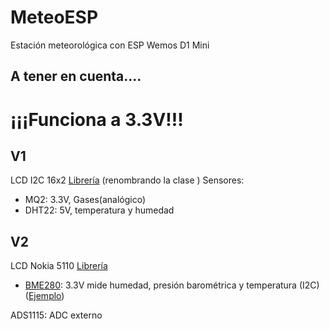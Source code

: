 # MeteoESP

Estación meteorológica con ESP Wemos D1 Mini

## A tener en cuenta....

# ¡¡¡Funciona a 3.3V!!!

## V1

LCD I2C 16x2 [Librería](https://github.com/HobbytronicsPK/ESP8266-I2C-LCD1602) (renombrando la clase )
Sensores:
* MQ2: 3.3V, Gases(analógico)
* DHT22: 5V, temperatura y humedad


## V2

LCD Nokia 5110 [Librería](https://github.com/mcauser/WeMos-D1-mini-Nokia-5110-PCD8544)

* [BME280](https://learn.adafruit.com/adafruit-bme280-humidity-barometric-pressure-temperature-sensor-breakout?view=all): 3.3V mide humedad, presión barométrica y temperatura (I2C) ([Ejemplo](https://github.com/TheAustrian/Wemos-D1-Mini-BME280-Weather-Station))

ADS1115: ADC externo
